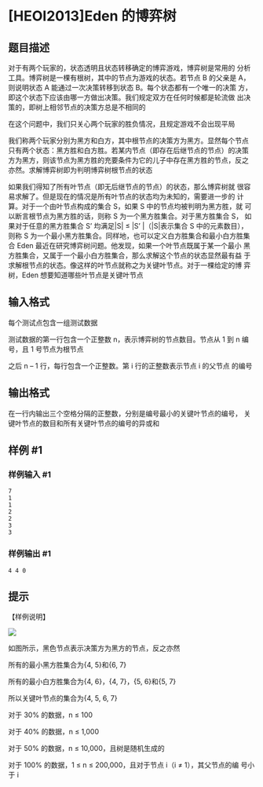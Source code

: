 # [HEOI2013]Eden 的博弈树 

## 题目描述

对于有两个玩家的，状态透明且状态转移确定的博弈游戏，博弈树是常用的 分析工具。博弈树是一棵有根树，其中的节点为游戏的状态。若节点 B 的父亲是 A，则说明状态 A 能通过一次决策转移到状态 B。每个状态都有一个唯一的决策 方，即这个状态下应该由哪一方做出决策。我们规定双方在任何时候都是轮流做 出决策的，即树上相邻节点的决策方总是不相同的

在这个问题中，我们只关心两个玩家的胜负情况，且规定游戏不会出现平局

我们称两个玩家分别为黑方和白方，其中根节点的决策方为黑方。显然每个节点 只有两个状态：黑方胜和白方胜。若某内节点（即存在后继节点的节点）的决策 方为黑方，则该节点为黑方胜的充要条件为它的儿子中存在黑方胜的节点，反之 亦然。求解博弈树即为判明博弈树根节点的状态

如果我们得知了所有叶节点（即无后继节点的节点）的状态，那么博弈树就 很容易求解了。但是现在的情况是所有叶节点的状态均为未知的，需要进一步的 计算。对于一个由叶节点构成的集合 S，如果 S 中的节点均被判明为黑方胜，就 可以断言根节点为黑方胜的话，则称 S 为一个黑方胜集合。对于黑方胜集合 S， 如果对于任意的黑方胜集合 S’ 均满足|S| ≤ |S’ |（|S|表示集合 S 中的元素数目）， 则称 S 为一个最小黑方胜集合。同样地，也可以定义白方胜集合和最小白方胜集合
Eden 最近在研究博弈树问题。他发现，如果一个叶节点既属于某一个最小 黑方胜集合，又属于一个最小白方胜集合，那么求解这个节点的状态显然最有益 于求解根节点的状态。像这样的叶节点就称之为关键叶节点。对于一棵给定的博 弈树，Eden 想要知道哪些叶节点是关键叶节点


## 输入格式

每个测试点包含一组测试数据

测试数据的第一行包含一个正整数 n，表示博弈树的节点数目。节点从 1 到 n 编号，且 1 号节点为根节点

之后 n – 1 行，每行包含一个正整数。第 i 行的正整数表示节点 i 的父节点 的编号


## 输出格式

在一行内输出三个空格分隔的正整数，分别是编号最小的关键叶节点的编号， 关键叶节点的数目和所有关键叶节点的编号的异或和


## 样例 #1

### 样例输入 #1
```
7 
1 
1 
2 
2 
3 
3
```

### 样例输出 #1

```
4 4 0
```

## 提示

【样例说明】

  ![](https://cdn.luogu.com.cn/upload/pic/13130.png) 

如图所示，黑色节点表示决策方为黑方的节点，反之亦然

所有的最小黑方胜集合为{4, 5}和{6, 7}

所有的最小白方胜集合为{4, 6}，{4, 7}，{5, 6}和{5, 7}

所以关键叶节点的集合为{4, 5, 6, 7}

对于 30% 的数据，n ≤ 100

对于 40% 的数据，n ≤ 1,000

对于 50% 的数据，n ≤ 10,000，且树是随机生成的

对于 100% 的数据，1 ≤ n ≤ 200,000，且对于节点 i（i ≠ 1），其父节点的编 号小于 i

